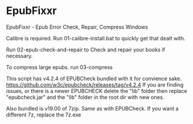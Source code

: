 # EpubFixxr
EpubFixxr - Epub Error Check, Repair, Compress Windows

Calibre is required. Run 01-calibre-install.bat to quickly get that dealt with.

Run 02-epub-check-and-repair to Check and repair your books if necessary.

To compress large epubs. run 03-compress

This script has v4.2.4 of EPUBCheck bundled with it for convience sake. 
https://github.com/w3c/epubcheck/releases/tag/v4.2.4
If you are finding issues, or there is a newer EPUBCHECK delete the "lib" folder
then replace "epubcheck.jar" and the "lib" folder in the root dir with new ones.

Also bundled is v19.00 of 7zip. Same as with EPUBCheck. If you want a different 7z, replace the 7z.exe
